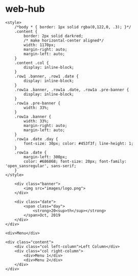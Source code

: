 # web-hub
<!DOCTYPE html>

<html lang="en">

<head>
    <meta charset="UTF-8">
    <title>Happy-women day! - Tân's pick</title>

    <style>
        /*body * { border: 1px solid rgba(0,122,0, .3); }*/
        .content {
            border: 2px solid darkred;
            /* make horizontal-center aligned*/
            width: 1170px;
            margin-right: auto;
            margin-left: auto;
        }
        .content .col {
            display: inline-block;
        }
        .row1 .banner, .row1 .date {
            display: inline-block;
        }
        .row1a .banner, .row1a .date, .row1a .pre-banner {
            display: inline-block;
        }
        .row1a .pre-banner {
            width: 33%;
        }
        .row1a .banner {
            width: 33%;
            margin-right: auto;
            margin-left: auto;
        }
        .row1a .date .day {
            font-size: 30px; color: #453f3f; line-height: 1;
        }
        .row1a .date {
            margin-left: 300px;
            color: #686868; font-size: 20px; font-family: 'open_sansregular', sans-serif;
        }
    </style>

</head>

<body>
    <div class="row1a">
        <div class="pre-banner"></div>

        <div class="banner">
            <img src="images/logo.png">
        </div>

        <div class="date">
            <span class="day">
                <strong>20<sup>th</sup></strong>
            </span>Oct, 2019
        </div>
    </div>

    <div>Menu</div>

    <div class="content">
        <div class="col left-column">Left Column</div>
        <div class="col right-column">
            <div>Menu 1</div>
            <div>Menu 2</div>
        </div>
    </div>
</body>

</html>
